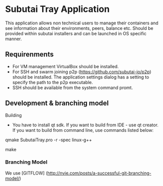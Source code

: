Subutai Tray Application
===================

This application allows non technical users to manage their containers and see information about their environments, peers, balance etc. Should be provided within subutai installers and can be launched in OS specific manner.

Requirenments 
-------------------

* For VM management VirtualBox should be installed. 
* For SSH and swarm joining p2p (https://github.com/subutai-io/p2p) should be installed. The application settings dialog has a setting to specify the path to the p2p executable. 
* SSH should be available from the system command promt.

Development & branching model
-------------------


Building

* You have to install qt sdk. If you want to build from IDE - use qt creator. If you want to build from command line, use commands listed below:

qmake SubutaiTray.pro -r -spec linux-g++

make

### Branching Model 

We use [GITFLOW] (http://nvie.com/posts/a-successful-git-branching-model/)

